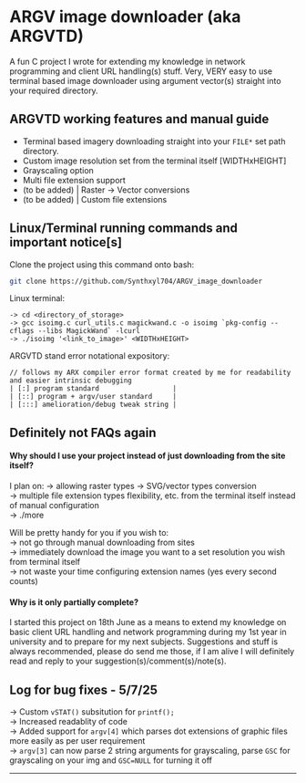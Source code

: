 
# ARGV image downloader (aka ARGVTD)
A fun C project I wrote for extending my knowledge in network programming and client URL handling(s) stuff.
Very, VERY easy to use terminal based image downloader using argument vector(s) straight into your required directory.

## ARGVTD working features and manual guide
- Terminal based imagery downloading straight into your `FILE*` set path directory. <br>
- Custom image resolution set from the terminal itself [WIDTHxHEIGHT]
- Grayscaling option
- Multi file extension support
- (to be added) | Raster -> Vector conversions
- (to be added) | Custom file extensions

## Linux/Terminal running commands and important notice[s]

Clone the project using this command onto bash:
```bash
git clone https://github.com/Synthxyl704/ARGV_image_downloader
```

Linux terminal:
```
-> cd <directory_of_storage>
-> gcc isoimg.c curl_utils.c magickwand.c -o isoimg `pkg-config --cflags --libs MagickWand` -lcurl
-> ./isoimg '<link_to_image>' <WIDTHxHEIGHT>
```

ARGVTD stand error notational expository:
```
// follows my ARX compiler error format created by me for readability and easier intrinsic debugging
| [:] program standard                  |
| [::] program + argv/user standard     | 
| [:::] amelioration/debug tweak string |       
```

## Definitely not FAQs again

#### Why should I use your project instead of just downloading from the site itself?

I plan on:
-> allowing raster types -> SVG/vector types conversion <br>
-> multiple file extension types flexibility, etc. from the terminal itself instead of manual configuration <br>
-> ./more <br>

Will be pretty handy for you if you wish to: <br>
-> not go through manual downloading from sites <br>
-> immediately download the image you want to a set resolution you wish from terminal itself <br>
-> not waste your time configuring extension names (yes every second counts) <br>

#### Why is it only partially complete?

I started this project on 18th June as a means to extend my knowledge on basic client URL handling and network programming during my 1st year in university and to prepare for my next subjects.
Suggestions and stuff is always recommended, please do send me those, if I am alive I will definitely read and reply to your suggestion(s)/comment(s)/note(s).

## Log for bug fixes - 5/7/25

-> Custom `vSTAT()` subsitution for `printf();` <br>
-> Increased readablity of code <br>
-> Added support for `argv[4]` which parses dot extensions of graphic files more easily as per user requirement <br>
-> `argv[3]` can now parse 2 string arguments for grayscaling, parse `GSC` for grayscaling on your img and `GSC=NULL` for turning it off <br>

<hr>
